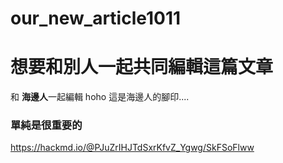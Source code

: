 # our_new_article1011
# 想要和別人一起共同編輯這篇文章
和 **海邊人**一起編輯
hoho  這是海邊人的腳印....

### 單純是很重要的 ###
https://hackmd.io/@PJuZrIHJTdSxrKfvZ_Ygwg/SkFSoFlww
